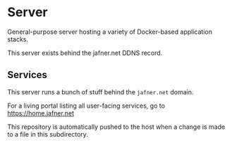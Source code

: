 # Server
General-purpose server hosting a variety of Docker-based application stacks.

This server exists behind the jafner.net DDNS record.

## Services

This server runs a bunch of stuff behind the `jafner.net` domain.

For a living portal listing all user-facing services, go to https://home.jafner.net

This repository is automatically pushed to the host when a change is made to a file in this subdirectory.

